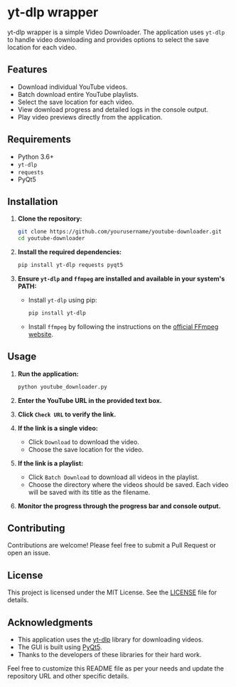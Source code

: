 # yt-dlp wrapper

yt-dlp wrapper is a simple Video Downloader. The application uses `yt-dlp` to handle video downloading and provides options to select the save location for each video.

## Features

- Download individual YouTube videos.
- Batch download entire YouTube playlists.
- Select the save location for each video.
- View download progress and detailed logs in the console output.
- Play video previews directly from the application.

## Requirements

- Python 3.6+
- `yt-dlp`
- `requests`
- PyQt5

## Installation

1. **Clone the repository:**

   ```bash
   git clone https://github.com/yourusername/youtube-downloader.git
   cd youtube-downloader
   ```

2. **Install the required dependencies:**

   ```bash
   pip install yt-dlp requests pyqt5
   ```

3. **Ensure `yt-dlp` and `ffmpeg` are installed and available in your system's PATH:**

   - Install `yt-dlp` using pip:
     ```bash
     pip install yt-dlp
     ```

   - Install `ffmpeg` by following the instructions on the [official FFmpeg website](https://ffmpeg.org/download.html).

## Usage

1. **Run the application:**

   ```bash
   python youtube_downloader.py
   ```

2. **Enter the YouTube URL in the provided text box.**

3. **Click `Check URL` to verify the link.**

4. **If the link is a single video:**
   - Click `Download` to download the video.
   - Choose the save location for the video.

5. **If the link is a playlist:**
   - Click `Batch Download` to download all videos in the playlist.
   - Choose the directory where the videos should be saved. Each video will be saved with its title as the filename.

6. **Monitor the progress through the progress bar and console output.**

## Contributing

Contributions are welcome! Please feel free to submit a Pull Request or open an issue.

## License

This project is licensed under the MIT License. See the [LICENSE](LICENSE) file for details.

## Acknowledgments

- This application uses the [yt-dlp](https://github.com/yt-dlp/yt-dlp) library for downloading videos.
- The GUI is built using [PyQt5](https://riverbankcomputing.com/software/pyqt/intro).
- Thanks to the developers of these libraries for their hard work.



Feel free to customize this README file as per your needs and update the repository URL and other specific details.
